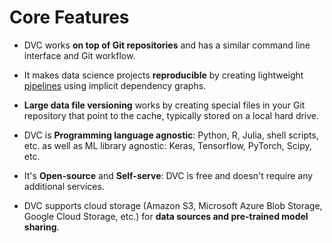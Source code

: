# Core Features

- DVC works **on top of Git repositories** and has a similar command line
  interface and Git workflow.

- It makes data science projects **reproducible** by creating lightweight
  [pipelines](/doc/command-reference/pipeline) using implicit dependency graphs.

- **Large data file versioning** works by creating special files in your Git
  repository that point to the <abbr>cache</abbr>, typically stored on a local
  hard drive.

- DVC is **Programming language agnostic**: Python, R, Julia, shell scripts,
  etc. as well as ML library agnostic: Keras, Tensorflow, PyTorch, Scipy, etc.

- It's **Open-source** and **Self-serve**: DVC is free and doesn't require any
  additional services.

- DVC supports cloud storage (Amazon S3, Microsoft Azure Blob Storage, Google
  Cloud Storage, etc.) for **data sources and pre-trained model sharing**.

